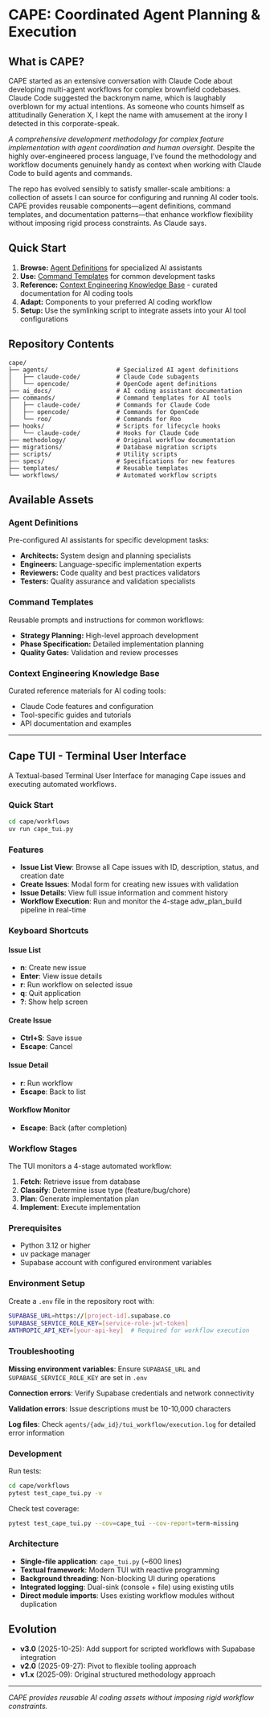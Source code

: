 # CAPE: Coordinated Agent Planning & Execution

## What is CAPE?

CAPE started as an extensive conversation with Claude Code about developing multi-agent workflows for complex brownfield codebases. Claude Code suggested the backronym name, which is laughably overblown for my actual intentions. As someone who counts himself as attitudinally Generation X, I kept the name with amusement at the irony I detected in this corporate-speak.

_A comprehensive development methodology for complex feature implementation with agent coordination and human oversight._ Despite the highly over-engineered process language, I've found the methodology and workflow documents genuinely handy as context when working with Claude Code to build agents and commands.

The repo has evolved sensibly to satisfy smaller-scale ambitions: a collection of assets I can source for configuring and running AI coder tools. CAPE provides reusable components—agent definitions, command templates, and documentation patterns—that enhance workflow flexibility without imposing rigid process constraints. As Claude says.

## Quick Start

1. **Browse:** [Agent Definitions](./agents/) for specialized AI assistants
2. **Use:** [Command Templates](./templates/) for common development tasks
3. **Reference:** [Context Engineering Knowledge Base](./ai_docs/) - curated documentation for AI coding tools
4. **Adapt:** Components to your preferred AI coding workflow
5. **Setup:** Use the symlinking script to integrate assets into your AI tool configurations

## Repository Contents

```
cape/
├── agents/                   # Specialized AI agent definitions
│   ├── claude-code/          # Claude Code subagents
│   └── opencode/             # OpenCode agent definitions
├── ai_docs/                  # AI coding assistant documentation
├── commands/                 # Command templates for AI tools
│   ├── claude-code/          # Commands for Claude Code
│   ├── opencode/             # Commands for OpenCode
│   └── roo/                  # Commands for Roo
├── hooks/                    # Scripts for lifecycle hooks
│   └── claude-code/          # Hooks for Claude Code
├── methodology/              # Original workflow documentation
├── migrations/               # Database migration scripts
├── scripts/                  # Utility scripts
├── specs/                    # Specifications for new features
├── templates/                # Reusable templates
└── workflows/                # Automated workflow scripts
```

## Available Assets

### Agent Definitions

Pre-configured AI assistants for specific development tasks:

- **Architects:** System design and planning specialists
- **Engineers:** Language-specific implementation experts
- **Reviewers:** Code quality and best practices validators
- **Testers:** Quality assurance and validation specialists

### Command Templates

Reusable prompts and instructions for common workflows:

- **Strategy Planning:** High-level approach development
- **Phase Specification:** Detailed implementation planning
- **Quality Gates:** Validation and review processes

### Context Engineering Knowledge Base

Curated reference materials for AI coding tools:

- Claude Code features and configuration
- Tool-specific guides and tutorials
- API documentation and examples

---

## Cape TUI - Terminal User Interface

A Textual-based Terminal User Interface for managing Cape issues and executing automated workflows.

### Quick Start

```bash
cd cape/workflows
uv run cape_tui.py
```

### Features

- **Issue List View**: Browse all Cape issues with ID, description, status, and creation date
- **Create Issues**: Modal form for creating new issues with validation
- **Issue Details**: View full issue information and comment history
- **Workflow Execution**: Run and monitor the 4-stage adw_plan_build pipeline in real-time

### Keyboard Shortcuts

#### Issue List
- **n**: Create new issue
- **Enter**: View issue details
- **r**: Run workflow on selected issue
- **q**: Quit application
- **?**: Show help screen

#### Create Issue
- **Ctrl+S**: Save issue
- **Escape**: Cancel

#### Issue Detail
- **r**: Run workflow
- **Escape**: Back to list

#### Workflow Monitor
- **Escape**: Back (after completion)

### Workflow Stages

The TUI monitors a 4-stage automated workflow:

1. **Fetch**: Retrieve issue from database
2. **Classify**: Determine issue type (feature/bug/chore)
3. **Plan**: Generate implementation plan
4. **Implement**: Execute implementation

### Prerequisites

- Python 3.12 or higher
- uv package manager
- Supabase account with configured environment variables

### Environment Setup

Create a `.env` file in the repository root with:

```bash
SUPABASE_URL=https://[project-id].supabase.co
SUPABASE_SERVICE_ROLE_KEY=[service-role-jwt-token]
ANTHROPIC_API_KEY=[your-api-key]  # Required for workflow execution
```

### Troubleshooting

**Missing environment variables**: Ensure `SUPABASE_URL` and `SUPABASE_SERVICE_ROLE_KEY` are set in `.env`

**Connection errors**: Verify Supabase credentials and network connectivity

**Validation errors**: Issue descriptions must be 10-10,000 characters

**Log files**: Check `agents/{adw_id}/tui_workflow/execution.log` for detailed error information

### Development

Run tests:
```bash
cd cape/workflows
pytest test_cape_tui.py -v
```

Check test coverage:
```bash
pytest test_cape_tui.py --cov=cape_tui --cov-report=term-missing
```

### Architecture

- **Single-file application**: `cape_tui.py` (~600 lines)
- **Textual framework**: Modern TUI with reactive programming
- **Background threading**: Non-blocking UI during operations
- **Integrated logging**: Dual-sink (console + file) using existing utils
- **Direct module imports**: Uses existing workflow modules without duplication

## Evolution

- **v3.0** (2025-10-25): Add support for scripted workflows with Supabase integration
- **v2.0** (2025-09-27): Pivot to flexible tooling approach
- **v1.x** (2025-09): Original structured methodology approach

---

_CAPE provides reusable AI coding assets without imposing rigid workflow constraints._
